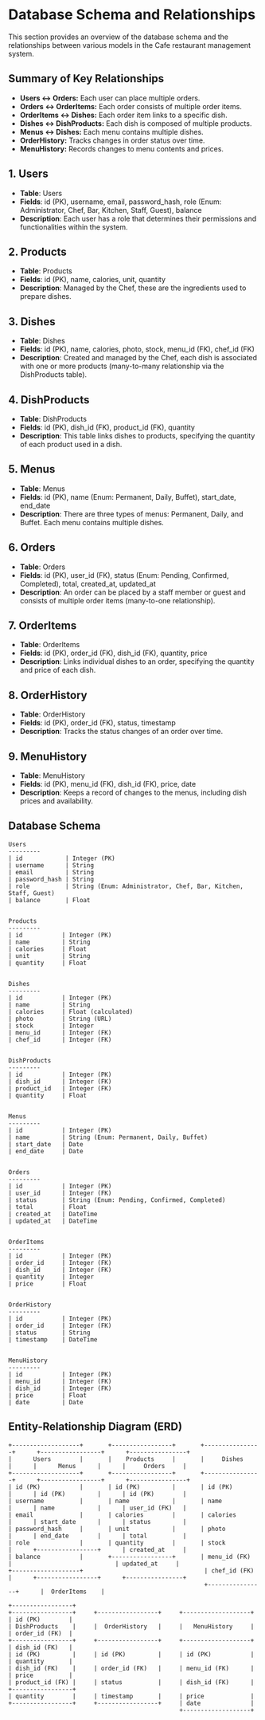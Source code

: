 # Database Schema and Relationships
This section provides an overview of the database schema and the relationships between various models in the Cafe restaurant management system.

## Summary of Key Relationships
- **Users ↔ Orders:** Each user can place multiple orders.
- **Orders ↔ OrderItems:** Each order consists of multiple order items.
- **OrderItems ↔ Dishes:** Each order item links to a specific dish.
- **Dishes ↔ DishProducts:** Each dish is composed of multiple products.
- **Menus ↔ Dishes:** Each menu contains multiple dishes.
- **OrderHistory:** Tracks changes in order status over time.
- **MenuHistory:** Records changes to menu contents and prices.

## 1. Users
- **Table**: Users
- **Fields**: id (PK), username, email, password_hash, role (Enum: Administrator, Chef, Bar, Kitchen, Staff, Guest), balance
- **Description**: Each user has a role that determines their permissions and functionalities within the system.
## 2. Products
- **Table**: Products
- **Fields**: id (PK), name, calories, unit, quantity
- **Description**: Managed by the Chef, these are the ingredients used to prepare dishes.
## 3. Dishes
- **Table**: Dishes
- **Fields**: id (PK), name, calories, photo, stock, menu_id (FK), chef_id (FK)
- **Description**: Created and managed by the Chef, each dish is associated with one or more products (many-to-many relationship via the DishProducts table).
## 4. DishProducts
- **Table**: DishProducts
- **Fields**: id (PK), dish_id (FK), product_id (FK), quantity
- **Description**: This table links dishes to products, specifying the quantity of each product used in a dish.
## 5. Menus
- **Table**: Menus
- **Fields**: id (PK), name (Enum: Permanent, Daily, Buffet), start_date, end_date
- **Description**: There are three types of menus: Permanent, Daily, and Buffet. Each menu contains multiple dishes.
## 6. Orders
- **Table**: Orders
- **Fields**: id (PK), user_id (FK), status (Enum: Pending, Confirmed, Completed), total, created_at, updated_at
- **Description**: An order can be placed by a staff member or guest and consists of multiple order items (many-to-one relationship).
## 7. OrderItems
- **Table**: OrderItems
- **Fields**: id (PK), order_id (FK), dish_id (FK), quantity, price
- **Description**: Links individual dishes to an order, specifying the quantity and price of each dish.
## 8. OrderHistory
- **Table**: OrderHistory
- **Fields**: id (PK), order_id (FK), status, timestamp
- **Description**: Tracks the status changes of an order over time.
## 9. MenuHistory
- **Table**: MenuHistory
- **Fields**: id (PK), menu_id (FK), dish_id (FK), price, date
- **Description**: Keeps a record of changes to the menus, including dish prices and availability.


## Database Schema

```
Users
---------
| id            | Integer (PK)
| username      | String
| email         | String
| password_hash | String
| role          | String (Enum: Administrator, Chef, Bar, Kitchen, Staff, Guest)
| balance       | Float


Products
---------
| id           | Integer (PK)
| name         | String
| calories     | Float
| unit         | String
| quantity     | Float


Dishes
---------
| id           | Integer (PK)
| name         | String
| calories     | Float (calculated)
| photo        | String (URL)
| stock        | Integer
| menu_id      | Integer (FK)
| chef_id      | Integer (FK)


DishProducts
---------
| id           | Integer (PK)
| dish_id      | Integer (FK)
| product_id   | Integer (FK)
| quantity     | Float


Menus
---------
| id           | Integer (PK)
| name         | String (Enum: Permanent, Daily, Buffet)
| start_date   | Date
| end_date     | Date


Orders
---------
| id           | Integer (PK)
| user_id      | Integer (FK)
| status       | String (Enum: Pending, Confirmed, Completed)
| total        | Float
| created_at   | DateTime
| updated_at   | DateTime


OrderItems
---------
| id           | Integer (PK)
| order_id     | Integer (FK)
| dish_id      | Integer (FK)
| quantity     | Integer
| price        | Float


OrderHistory
---------
| id           | Integer (PK)
| order_id     | Integer (FK)
| status       | String
| timestamp    | DateTime


MenuHistory
---------
| id           | Integer (PK)
| menu_id      | Integer (FK)
| dish_id      | Integer (FK)
| price        | Float
| date         | Date

```

## Entity-Relationship Diagram (ERD)

```
+-------------------+       +-----------------+       +----------------+      +-----------------+      +----------------+
|      Users        |       |    Products     |       |     Dishes     |      |      Menus      |      |     Orders     |
+-------------------+       +-----------------+       +----------------+      +-----------------+      +----------------+
| id (PK)           |       | id (PK)         |       | id (PK)        |      | id (PK)         |      | id (PK)        |
| username          |       | name            |       | name           |      | name            |      | user_id (FK)   |
| email             |       | calories        |       | calories       |      | start_date      |      | status         |
| password_hash     |       | unit            |       | photo          |      | end_date        |      | total          |
| role              |       | quantity        |       | stock          |      +-----------------+      | created_at     |
| balance           |       +-----------------+       | menu_id (FK)   |                             | updated_at     |
+-------------------+                                  | chef_id (FK)   |      +-----------------+      +----------------+
                                                       +----------------+      |  OrderItems    |
                                                                               +-----------------+
+-----------------+     +-----------------+     +-------------------+          | id (PK)        |
| DishProducts    |     |  OrderHistory   |     |   MenuHistory     |          | order_id (FK)  |
+-----------------+     +-----------------+     +-------------------+          | dish_id (FK)   |
| id (PK)         |     | id (PK)         |     | id (PK)           |          | quantity       |
| dish_id (FK)    |     | order_id (FK)   |     | menu_id (FK)      |          | price          |
| product_id (FK) |     | status          |     | dish_id (FK)      |          +-----------------+
| quantity        |     | timestamp       |     | price             |
+-----------------+     +-----------------+     | date              |
                                                +-------------------+

```